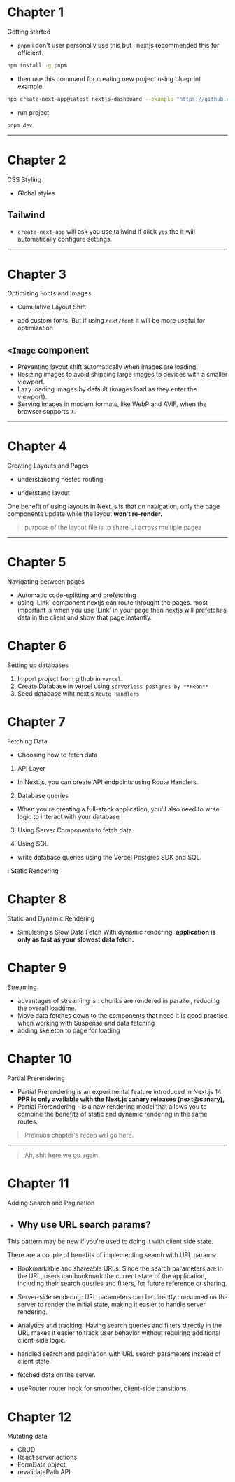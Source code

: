 # Chapter 1
Getting started

- `pnpm` i don't user personally use this but i nextjs recommended this for efficient.
```bash
npm install -g pnpm
```

- then use this command for creating new project using blueprint example.
```bash
npx create-next-app@latest nextjs-dashboard --example "https://github.com/vercel/next-learn/tree/main/dashboard/starter-example" --use-pnpm
```

- run project
```bash
pnpm dev
```
-------
# Chapter 2
CSS Styling

- Global styles

## Tailwind
- `create-next-app` will ask you use tailwind if click `yes` the it will automatically configure settings.

---------
# Chapter 3
Optimizing Fonts and Images

- Cumulative Layout Shift 

- add custom fonts. But if using `next/font` it will be more useful for optimization

## `<Image` component

- Preventing layout shift automatically when images are loading.
- Resizing images to avoid shipping large images to devices with a smaller viewport.
- Lazy loading images by default (images load as they enter the viewport).
- Serving images in modern formats, like WebP and AVIF, when the browser supports it.

--------
# Chapter 4
Creating Layouts and Pages

- understanding nested routing

- understand layout

One benefit of using layouts in Next.js is that on navigation, only the page components update while the layout **won't re-render.**

> purpose of the layout file is to share UI across multiple pages

--------
# Chapter 5
Navigating between pages

- Automatic code-splitting and prefetching
- using 'Link' component nextjs can route throught the pages. most important is when you use 'Link' in your page then nextjs will prefetches data in the client and show that page instantly.

# Chapter 6
Setting up databases

1. Import project from github in `vercel`.
2. Create Database in vercel using `serverless postgres by **Neon**`
3. Seed database wiht nextjs `Route Handlers`

# Chapter 7
Fetching Data

- Choosing how to fetch data

1. API Layer
- In Next.js, you can create API endpoints using Route Handlers.

2. Database queries
- When you're creating a full-stack application, you'll also need to write logic to interact with your database

3. Using Server Components to fetch data

4. Using SQL
- write database queries using the Vercel Postgres SDK and SQL. 

! Static Rendering

# Chapter 8
Static and Dynamic Rendering

- Simulating a Slow Data Fetch
With dynamic rendering, **application is only as fast as your slowest data fetch.**

# Chapter 9
Streaming

- advantages of streaming is : chunks are rendered in parallel, reducing the overall loadtime.
- Move data fetches down to the components that need it is good practice when working with Suspense and data fetching
- adding skeleton to page for loading

# Chapter 10
Partial Prerendering

- Partial Prerendering is an experimental feature introduced in Next.js 14. **PPR is only available with the Next.js canary releases (next@canary),**
- Partial Prerendering - is a new rendering model that allows you to combine the benefits of static and dynamic rendering in the same routes.


> Previuos chapter's recap will go here.
---------

> Ah, shit here we go again.

# Chapter 11
Adding Search and Pagination

- ## Why use URL search params?
 This pattern may be new if you're used to doing it with client side state.

There are a couple of benefits of implementing search with URL params:

- Bookmarkable and shareable URLs: Since the search parameters are in the URL, users can bookmark the current state of the application, including their search queries and filters, for future reference or sharing.
- Server-side rendering: URL parameters can be directly consumed on the server to render the initial state, making it easier to handle server rendering.
- Analytics and tracking: Having search queries and filters directly in the URL makes it easier to track user behavior without requiring additional client-side logic.


- handled search and pagination with URL search parameters instead of client state.
-  fetched data on the server.
- useRouter router hook for smoother, client-side transitions.

# Chapter 12
Mutating data

- CRUD
- React server actions
- FormData object
- revalidatePath API